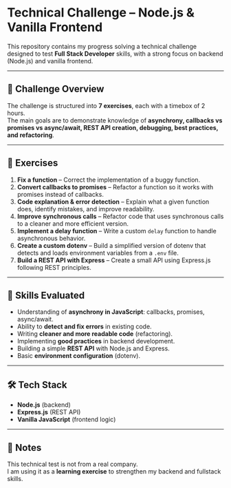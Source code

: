 # Technical Challenge – Node.js & Vanilla Frontend

This repository contains my progress solving a technical challenge designed to test **Full Stack Developer** skills, with a strong focus on backend (Node.js) and vanilla frontend.

---

## 📌 Challenge Overview
The challenge is structured into **7 exercises**, each with a timebox of 2 hours.  
The main goals are to demonstrate knowledge of **asynchrony, callbacks vs promises vs async/await, REST API creation, debugging, best practices, and refactoring**.

---

## 📝 Exercises

1. **Fix a function** – Correct the implementation of a buggy function.  
2. **Convert callbacks to promises** – Refactor a function so it works with promises instead of callbacks.  
3. **Code explanation & error detection** – Explain what a given function does, identify mistakes, and improve readability.  
4. **Improve synchronous calls** – Refactor code that uses synchronous calls to a cleaner and more efficient version.  
5. **Implement a delay function** – Write a custom `delay` function to handle asynchronous behavior.  
6. **Create a custom dotenv** – Build a simplified version of dotenv that detects and loads environment variables from a `.env` file.  
7. **Build a REST API with Express** – Create a small API using Express.js following REST principles.  

---

## 🎯 Skills Evaluated
- Understanding of **asynchrony in JavaScript**: callbacks, promises, async/await.  
- Ability to **detect and fix errors** in existing code.  
- Writing **cleaner and more readable code** (refactoring).  
- Implementing **good practices** in backend development.  
- Building a simple **REST API** with Node.js and Express.  
- Basic **environment configuration** (dotenv).  

---

## 🛠️ Tech Stack
- **Node.js** (backend)  
- **Express.js** (REST API)  
- **Vanilla JavaScript** (frontend logic)  

---

## 🚀 Notes
This technical test is not from a real company.  
I am using it as a **learning exercise** to strengthen my backend and fullstack skills.

